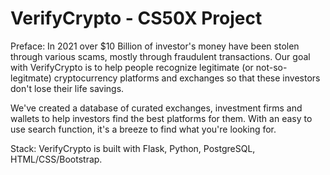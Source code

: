 # VerifyCrypto - CS50X Project

Preface:
In 2021 over $10 Billion of investor's money have been stolen through various scams, mostly through fraudulent transactions. Our goal with VerifyCrypto is to help people recognize legitimate (or not-so-legitmate) cryptocurrency platforms and exchanges so that these investors don't lose their life savings.

We've created a database of curated exchanges, investment firms and wallets to help investors find the best platforms for them. With an easy to use search function, it's a breeze to find what you're looking for.

Stack:
VerifyCrypto is built with Flask, Python, PostgreSQL, HTML/CSS/Bootstrap.
